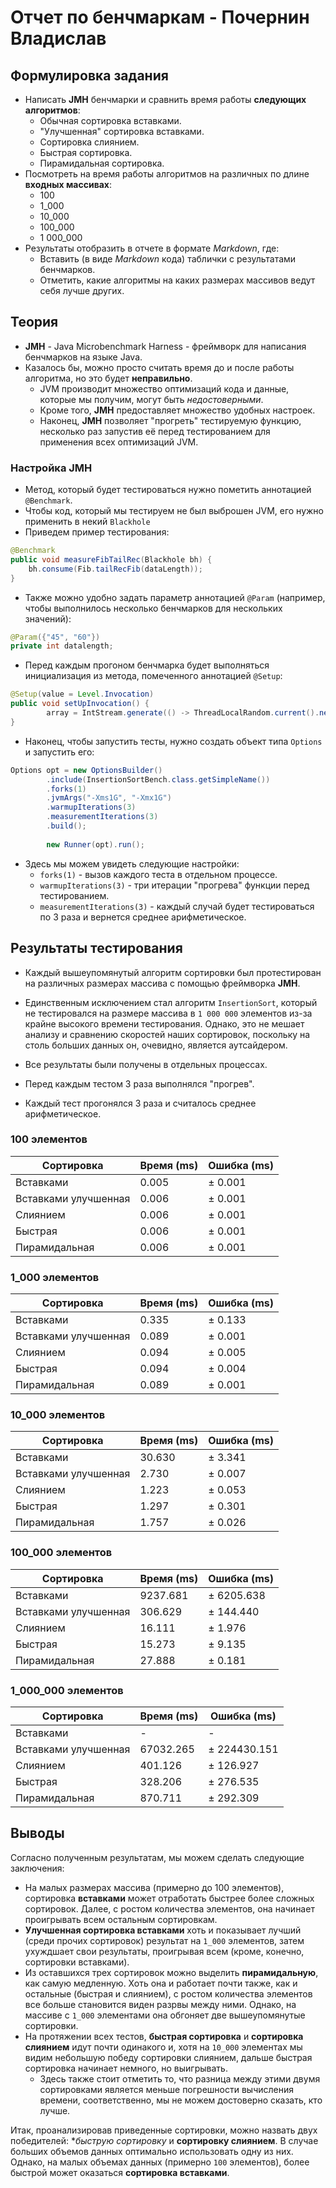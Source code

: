 # Отчет по бенчмаркам - Почернин Владислав

## Формулировка задания

- Написать **JMH** бенчмарки и сравнить время работы **следующих алгоритмов**:
  - Обычная сортировка вставками.
  - "Улучшенная" сортировка вставками.
  - Сортировка слиянием.
  - Быстрая сортировка.
  - Пирамидальная сортировка.
- Посмотреть на время работы алгоритмов на различных по длине **входных массивах**:
  - 100
  - 1_000
  - 10_000
  - 100_000
  - 1 000_000
- Результаты отобразить в отчете в формате *Markdown*, где:
  - Вставить (в виде *Markdown* кода) таблички с результатами бенчмарков.
  - Отметить, какие алгоритмы на каких размерах массивов ведут себя лучше других.

## Теория

- **JMH** - Java Microbenchmark Harness - фреймворк для написания бенчмарков на языке Java.
- Казалось бы, можно просто считать время до и после работы алгоритма, но это будет **неправильно**.
  - JVM производит множество оптимизаций кода и данные, которые мы получим, могут быть *недостоверными*.
  - Кроме того, **JMH** предоставляет множество удобных настроек.
  - Наконец, **JMH** позволяет "прогреть" тестируемую функцию, несколько раз запустив её перед тестированием для применения всех оптимизаций JVM.

### Настройка JMH

- Метод, который будет тестироваться нужно пометить аннотацией `@Benchmark`.
- Чтобы код, который мы тестируем не был выброшен JVM, его нужно применить в некий `Blackhole`
- Приведем пример тестирования:
```java  
@Benchmark  
public void measureFibTailRec(Blackhole bh) {  
    bh.consume(Fib.tailRecFib(dataLength));  
}  
```  

- Также можно удобно задать параметр аннотацией `@Param` (например, чтобы выполнилось несколько бенчмарков для нескольких значений):
```java  
@Param({"45", "60"})  
private int datalength;  
```  

- Перед каждым прогоном бенчмарка будет выполняться инициализация из метода, помеченного аннотацией `@Setup`:
```java  
@Setup(value = Level.Invocation)  
public void setUpInvocation() {  
        array = IntStream.generate(() -> ThreadLocalRandom.current().nextInt()).limit(dataLength).boxed().toArray(Integer[]::new)  
}  
```  

- Наконец, чтобы запустить тесты, нужно создать объект типа `Options` и запустить его:
```java  
Options opt = new OptionsBuilder()  
        .include(InsertionSortBench.class.getSimpleName())  
        .forks(1)  
        .jvmArgs("-Xms1G", "-Xmx1G")  
        .warmupIterations(3)  
        .measurementIterations(3)  
        .build();  
  
        new Runner(opt).run();  
```  
- Здесь мы можем увидеть следующие настройки:
  - `forks(1)` - вызов каждого теста в отдельном процессе.
  - `warmupIterations(3)` - три итерации "прогрева" функции перед тестированием.
  - `measurementIterations(3)` - каждый случай будет тестироваться по 3 раза и вернется среднее арифметическое.

## Результаты тестирования

- Каждый вышеупомянутый алгоритм сортировки был протестирован на различных размерах массива с помощью фреймворка **JMH**.
- Единственным исключением стал алгоритм `InsertionSort`, который не тестировался на размере массива в `1 000 000` элементов из-за крайне высокого времени тестирования. Однако, это не мешает анализу и сравнению скоростей наших сортировок, поскольку на столь больших данных он, очевидно, является аутсайдером.

- Все результаты были получены в отдельных процессах.
- Перед каждым тестом 3 раза выполнялся "прогрев".
- Каждый тест прогонялся 3 раза и считалось среднее арифметическое.

### 100 элементов

| Сортировка           | Время (ms) | Ошибка (ms) |
|----------------------|------------|-------------|
| Вставками            |   0.005         |  ±    0.001            |
| Вставками улучшенная |   0.006         |   ±    0.001          |
| Слиянием             |   0.006         |     ±    0.001        |
| Быстрая              |    0.006        |        ±    0.001     |
| Пирамидальная        |    0.006        |±    0.001             |

### 1_000 элементов

| Сортировка           | Время (ms) | Ошибка (ms) |
|----------------------|------------|-------------|
| Вставками            |  0.335          |   ±    0.133          |
| Вставками улучшенная |    0.089        |±    0.001              |
| Слиянием             |   0.094         |     ±    0.005        |
| Быстрая              |    0.094        |      ±    0.004       |
| Пирамидальная        |  0.089          |    ±    0.001         |

### 10_000 элементов

| Сортировка           | Время (ms) | Ошибка (ms) |
|----------------------|------------|-------------|
| Вставками            |     30.630        | ±    3.341            |
| Вставками улучшенная |    2.730        | ±    0.007            |
| Слиянием             |    1.223        |  ±    0.053           |
| Быстрая              |      1.297      |   ±    0.301          |
| Пирамидальная        |        1.757    |   ±    0.026          |

### 100_000 элементов

| Сортировка           | Время (ms) | Ошибка (ms) |
|----------------------|------------|-------------|
| Вставками            |   9237.681         |  ± 6205.638           |
| Вставками улучшенная |   306.629         |   ±  144.440          |
| Слиянием             |    16.111        |  ±    1.976            |
| Быстрая              |     15.273       |    ±    9.135         |
| Пирамидальная        |    27.888        |  ±    0.181           |

### 1_000_000 элементов

| Сортировка           | Время (ms) | Ошибка (ms) |
|----------------------|------------|-------------|
| Вставками            |       -     |        -     |
| Вставками улучшенная |  67032.265          | ± 224430.151            |
| Слиянием             |   401.126         |  ±    126.927          |
| Быстрая              |     328.206       |    ±    276.535         |
| Пирамидальная        | 870.711           |   ±    292.309          |

## Выводы

Согласно полученным результатам, мы можем сделать следующие заключения:

- На малых размерах массива (примерно до 100 элементов), сортировка **вставками** может отработать быстрее более сложных сортировок. Далее, с ростом количества элементов, она начинает проигрывать всем остальным сортировкам.
- **Улучшенная сортировка вставками** хоть и показывает лучший (среди прочих сортировок) результат на `1_000` элементов, затем ухуждшает свои результаты, проигрывая всем (кроме, конечно, сортировки вставками).
- Из оставшихся трех сортировок можно выделить **пирамидальную**, как самую медленную. Хоть она и работает почти также, как и остальные (быстрая и слиянием), с ростом количества элементов все больше становится виден разрвы между ними. Однако, на массиве с `1_000` элементами она обгоняет две вышеупомянутые сортировки.
- На протяжении всех тестов, **быстрая сортировка** и **сортировка слиянием** идут почти одинакого и, хотя на `10_000` элементах мы видим небольшую победу сортировки слиянием, дальше быстрая сортировка начинает немного, но выигрывать.
  - Здесь также стоит отметить то, что разница между этими двумя сортировками является меньше погрешности вычисления времени, соответственно, мы не можем достоверно сказать, кто лучше.

Итак, проанализировав приведенные сортировки, можно назвать двух победителей: **быструю сортировку* и **сортировку слиянием**. В случае больших объемов данных оптимально использовать одну из них. Однако, на малых объемах данных (примерно `100` элементов), более быстрой может оказаться **сортировка вставками**.
